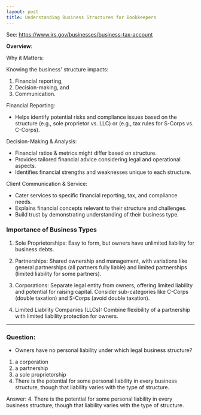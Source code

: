 ```yaml
---
layout: post
title: Understanding Business Structures for Bookkeepers
--- 
```



See: https://www.irs.gov/businesses/business-tax-account


**Overview**:

Why it Matters:

Knowing the business' structure impacts: 
1. Financial reporting, 
2. Decision-making, and 
3. Communication.


Financial Reporting:

- Helps identify potential risks and compliance issues based on the structure (e.g., sole proprietor vs. LLC) or (e.g., tax rules for S-Corps vs. C-Corps).

Decision-Making & Analysis:

- Financial ratios & metrics might differ based on structure.
- Provides tailored financial advice considering legal and operational aspects.
- Identifies financial strengths and weaknesses unique to each structure.

Client Communication & Service:

- Cater services to specific financial reporting, tax, and compliance needs.
- Explains financial concepts relevant to their structure and challenges.
- Build trust by demonstrating understanding of their business type.


### Importance of Business Types

1. Sole Proprietorships: Easy to form, but owners have unlimited liability for business debts.

2. Partnerships: Shared ownership and management, with variations like general partnerships (all partners fully liable) and limited partnerships (limited liability for some partners).

3. Corporations: Separate legal entity from owners, offering limited liability and potential for raising capital. Consider sub-categories like C-Corps (double taxation) and S-Corps (avoid double taxation).

4. Limited Liability Companies (LLCs): Combine flexibility of a partnership with limited liability protection for owners.


--- 

### Question:

- Owners have no personal liability under which legal business structure?  

1. a corporation  
2. a partnership  
3. a sole proprietorship  
4. There is the potential for some personal liability in every business structure, though that liability varies with the type of structure.  

Answer: 4. There is the potential for some personal liability in every business structure, though that liability varies with the type of structure.
